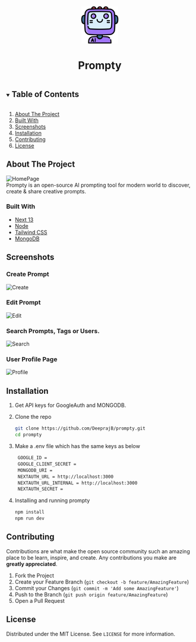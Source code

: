 <br  />
<p  align="center">
<a href="https://github.com/DeeprajB/prompty">
<img src="./public/assets/images/prompty.png" alt="Logo" width="100" height="100"></a>
<h1  align="center">Prompty</h1>
</p>

<!-- TABLE OF CONTENTS -->
<details open="open">
  <summary><h2 style="display: inline-block">Table of Contents</h2></summary>
  <ol>
    <li>
      <a href="#about-the-project">About The Project</a>
    </li>
    <li><a href="#built-with">Built With</a></li>
    <li><a href="#screenshots">Screenshots</a></li>
    <li><a href="#installation">Installation</a></li>
    <li><a href="#contributing">Contributing</a></li>
    <li><a href="#license">License</a></li>
  </ol>
</details>

## About The Project

![HomePage](https://i.ibb.co/kXkxDzy/Home.png)<br />
Prompty is an open-source AI prompting tool for modern world to discover, create & share creative prompts.
<br />

### Built With

* [Next 13](https://nextjs.org/)
* [Node](https://nodejs.org/en/)
* [Tailwind CSS](https://tailwindcss.com/)
* [MongoDB](https://www.mongodb.com/)

## Screenshots
### Create Prompt
![Create](https://i.ibb.co/wKw3MFS/Create.png)<br/>
### Edit Prompt
![Edit](https://i.ibb.co/mtKVrY7/Edit.png)<br/>
### Search Prompts, Tags or Users.
![Search](https://i.postimg.cc/vZ0VhMc7/Search.png)<br/>
### User Profile Page
![Profile](https://i.ibb.co/rmChzRC/Profile.png)

## Installation

1. Get API keys for GoogleAuth and MONGODB.
2. Clone the repo
   ```sh
   git clone https://github.com/DeeprajB/prompty.git
   cd prompty
   ```
3. Make a .env file which has the same keys as below
   ```sh
    GOOGLE_ID =
    GOOGLE_CLIENT_SECRET =
    MONGODB_URI =
    NEXTAUTH_URL = http://localhost:3000
    NEXTAUTH_URL_INTERNAL = http://localhost:3000
    NEXTAUTH_SECRET =
   ```

4. Installing and running prompty
   ```sh
   npm install
   npm run dev
   ```
## Contributing

Contributions are what make the open source community such an amazing place to be learn, inspire, and create. Any contributions you make are **greatly appreciated**.

1. Fork the Project
2. Create your Feature Branch (`git checkout -b feature/AmazingFeature`)
3. Commit your Changes (`git commit -m 'Add some AmazingFeature'`)
4. Push to the Branch (`git push origin feature/AmazingFeature`)
5. Open a Pull Request

## License

Distributed under the MIT License. See `LICENSE` for more information.
